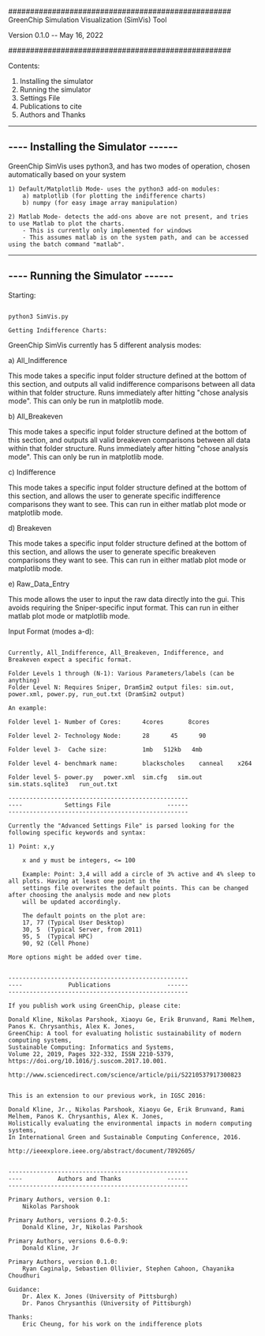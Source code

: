###################################################
GreenChip Simulation Visualization (SimVis) Tool

Version 0.1.0 -- May 16, 2022

###################################################


Contents:

1) Installing the simulator
2) Running the simulator
3) Settings File
4) Publications to cite
5) Authors and Thanks


---------------------------------------------------
----       Installing the Simulator          ------
---------------------------------------------------

GreenChip SimVis uses python3, and has two modes of operation, chosen automatically
based on your system

    1) Default/Matplotlib Mode- uses the python3 add-on modules:
        a) matplotlib (for plotting the indifference charts)
        b) numpy (for easy image array manipulation)

    2) Matlab Mode- detects the add-ons above are not present, and tries to use Matlab to plot the charts. 
        - This is currently only implemented for windows
        - This assumes matlab is on the system path, and can be accessed using the batch command "matlab". 


---------------------------------------------------
----         Running the Simulator           ------
---------------------------------------------------

Starting:
~~~~~~~~

python3 SimVis.py

Getting Indifference Charts:
~~~~~~~~~~~~~~~~~~~~~~~~~~~~

GreenChip SimVis currently has 5 different analysis modes:

a) All_Indifference

This mode takes a specific input folder structure defined at the bottom of this section, and outputs all valid
indifference comparisons between all data within that folder structure. Runs immediately after hitting "chose analysis
mode". This can only be run in matplotlib mode. 

b) All_Breakeven

This mode takes a specific input folder structure defined at the bottom of this section, and outputs all valid
breakeven comparisons between all data within that folder structure. Runs immediately after hitting "chose analysis
mode". This can only be run in matplotlib mode. 

c) Indifference

This mode takes a specific input folder structure defined at the bottom of this section, and allows the user to
generate specific indifference comparisons they want to see. This can run in either matlab plot mode or matplotlib mode. 

d) Breakeven

This mode takes a specific input folder structure defined at the bottom of this section, and allows the user to
generate specific breakeven comparisons they want to see. This can run in either matlab plot mode or matplotlib mode. 

e) Raw_Data_Entry

This mode allows the user to input the raw data directly into the gui. This avoids requiring the Sniper-specific
input format. This can run in either matlab plot mode or matplotlib mode. 

Input Format (modes a-d):
~~~~~~~~~~~~~~~~~~~~~~~~~

Currently, All_Indifference, All_Breakeven, Indifference, and Breakeven expect a specific format.

Folder Levels 1 through (N-1): Various Parameters/labels (can be anything)
Folder Level N: Requires Sniper, DramSim2 output files: sim.out, power.xml, power.py, run_out.txt (DramSim2 output)

An example:

Folder level 1- Number of Cores:      4cores       8cores

Folder level 2- Technology Node:      28      45      90

Folder level 3-  Cache size:          1mb   512kb   4mb

Folder level 4- benchmark name:       blackscholes    canneal    x264

Folder level 5- power.py   power.xml  sim.cfg   sim.out    sim.stats.sqlite3   run_out.txt

---------------------------------------------------
----            Settings File                ------
---------------------------------------------------

Currently the "Advanced Settings File" is parsed looking for the following specific keywords and syntax:

1) Point: x,y

    x and y must be integers, <= 100

    Example: Point: 3,4 will add a circle of 3% active and 4% sleep to all plots. Having at least one point in the
    settings file overwrites the default points. This can be changed after choosing the analysis mode and new plots
    will be updated accordingly.

    The default points on the plot are:
    17, 77 (Typical User Desktop)
    30, 5  (Typical Server, from 2011)
    95, 5  (Typical HPC)
    90, 92 (Cell Phone)

More options might be added over time.


---------------------------------------------------
----             Publications                ------
---------------------------------------------------

If you publish work using GreenChip, please cite:

Donald Kline, Nikolas Parshook, Xiaoyu Ge, Erik Brunvand, Rami Melhem, Panos K. Chrysanthis, Alex K. Jones,
GreenChip: A tool for evaluating holistic sustainability of modern computing systems,
Sustainable Computing: Informatics and Systems,
Volume 22, 2019, Pages 322-332, ISSN 2210-5379, https://doi.org/10.1016/j.suscom.2017.10.001.

http://www.sciencedirect.com/science/article/pii/S2210537917300823


This is an extension to our previous work, in IGSC 2016:

Donald Kline, Jr., Nikolas Parshook, Xiaoyu Ge, Erik Brunvand, Rami Melhem, Panos K. Chrysanthis, Alex K. Jones,
Holistically evaluating the environmental impacts in modern computing systems,
In International Green and Sustainable Computing Conference, 2016.

http://ieeexplore.ieee.org/abstract/document/7892605/


---------------------------------------------------
----          Authors and Thanks             ------
---------------------------------------------------

Primary Authors, version 0.1:
    Nikolas Parshook

Primary Authors, versions 0.2-0.5:
    Donald Kline, Jr, Nikolas Parshook

Primary Authors, versions 0.6-0.9:
    Donald Kline, Jr
    
Primary Authors, version 0.1.0:
    Ryan Caginalp, Sebastien Ollivier, Stephen Cahoon, Chayanika Choudhuri

Guidance:
    Dr. Alex K. Jones (University of Pittsburgh)
    Dr. Panos Chrysanthis (University of Pittsburgh)

Thanks:
    Eric Cheung, for his work on the indifference plots
